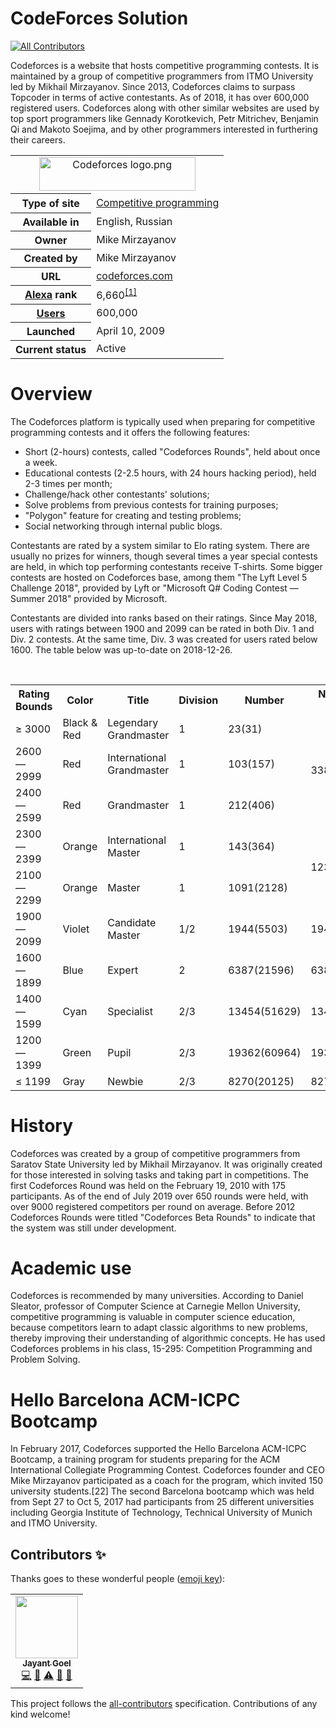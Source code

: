 # CodeForces Solution
<!-- ALL-CONTRIBUTORS-BADGE:START - Do not remove or modify this section -->
[![All Contributors](https://img.shields.io/badge/all_contributors-1-orange.svg?style=flat-square)](#contributors-)
<!-- ALL-CONTRIBUTORS-BADGE:END -->

Codeforces is a website that hosts competitive programming contests. It is maintained by a group of competitive programmers from ITMO University led by Mikhail Mirzayanov. Since 2013, Codeforces claims to surpass Topcoder in terms of active contestants. As of 2018, it has over 600,000 registered users. Codeforces along with other similar websites are used by top sport programmers like Gennady Korotkevich, Petr Mitrichev, Benjamin Qi and Makoto Soejima, and by other programmers interested in furthering their careers.

<table><tbody><tr><td colspan="2" style="text-align:center">
  <img alt="Codeforces logo.png" src="https://github.com/JayantGoel001/CodeForces/blob/master/Codeforces_logo.png" decoding="async" width="250" height="54" data-file-width="300" data-file-height="65"></td></tr><tr>
  <th scope="row">
  <div style="display:inline-block; padding:0.1em 0;line-height:1.2em;">Type of site</div>
  </th>
  <td><a href="https://en.wikipedia.org/wiki/Competitive_programming" title="Competitive programming">Competitive programming</a></td></tr><tr><th scope="row">Available&nbsp;in</th><td>English, Russian</td></tr><tr><th scope="row">Owner</th><td>Mike Mirzayanov</td></tr><tr><th scope="row">Created&nbsp;by</th><td>Mike Mirzayanov</td></tr><tr><th scope="row">URL</th><td class="url"><span class="url"><a rel="nofollow" class="external text" href="https://codeforces.com/">codeforces<wbr>.com</a></span></td></tr><tr><th scope="row"><a href="https://en.wikipedia.org/wiki/Alexa_Internet" title="Alexa Internet">Alexa</a> rank</th><td>6,660<sup id="cite_ref-1" class="reference"><a href="#cite_note-1">[1]</a></sup></td></tr><tr><th scope="row"><a href="https://en.wikipedia.org/wiki/Registered_user" title="Registered user">Users</a></th><td>600,000</td></tr><tr><th scope="row">Launched</th><td>April&nbsp;10,&nbsp;2009<span style="display:none">&nbsp;(<span class="bday dtstart published updated">2009-04-10</span>)</span></td></tr><tr><th scope="row">Current&nbsp;status</th><td class="category">Active</td></tr></tbody></table>


# Overview

The Codeforces platform is typically used when preparing for competitive programming contests and it offers the following features:

* Short (2-hours) contests, called "Codeforces Rounds", held about once a week.
* Educational contests (2-2.5 hours, with 24 hours hacking period), held 2-3 times per month;
* Challenge/hack other contestants' solutions;
* Solve problems from previous contests for training purposes;
* "Polygon" feature for creating and testing problems;
* Social networking through internal public blogs.

Contestants are rated by a system similar to Elo rating system. There are usually no prizes for winners, though several times a year special contests are held, in which top performing contestants receive T-shirts. Some bigger contests are hosted on Codeforces base, among them "The Lyft Level 5 Challenge 2018", provided by Lyft or "Microsoft Q# Coding Contest — Summer 2018" provided by Microsoft.

Contestants are divided into ranks based on their ratings. Since May 2018, users with ratings between 1900 and 2099 can be rated in both Div. 1 and Div. 2 contests. At the same time, Div. 3 was created for users rated below 1600. The table below was up-to-date on 2018-12-26.

<br/>
<table class="wikitable">
<tbody><tr>
<th>Rating Bounds
</th>
<th>Color
</th>
<th>Title
</th>
<th>Division
</th>
<th>Number
</th>
<th>Number (by color)
</th></tr>
<tr>
<td>≥ 3000
</td>
<td>Black &amp; Red
</td>
<td>Legendary Grandmaster
</td>
<td>1
</td>
<td>23(31)
</td>
<td rowspan="3">338(594)
</td></tr>
<tr>
<td>2600 — 2999
</td>
<td>Red
</td>
<td>International Grandmaster
</td>
<td>1
</td>
<td>103(157)
</td></tr>
<tr>
<td>2400 — 2599
</td>
<td>Red
</td>
<td>Grandmaster
</td>
<td>1
</td>
<td>212(406)
</td></tr>
<tr>
<td>2300 — 2399
</td>
<td>Orange
</td>
<td>International Master
</td>
<td>1
</td>
<td>143(364)
</td>
<td rowspan="2">1234(2492)
</td></tr>
<tr>
<td>2100 — 2299
</td>
<td>Orange
</td>
<td>Master
</td>
<td>1
</td>
<td>1091(2128)
</td></tr>
<tr>
<td>1900 — 2099
</td>
<td>Violet
</td>
<td>Candidate Master
</td>
<td>1/2
</td>
<td>1944(5503)
</td>
<td>1944(5503)
</td></tr>
<tr>
<td>1600 — 1899
</td>
<td>Blue
</td>
<td>Expert
</td>
<td>2
</td>
<td>6387(21596)
</td>
<td>6387(21596)
</td></tr>
<tr>
<td>1400 — 1599
</td>
<td>Cyan
</td>
<td>Specialist
</td>
<td>2/3
</td>
<td>13454(51629)
</td>
<td>13454(51629)
</td></tr>
<tr>
<td>1200 — 1399
</td>
<td>Green
</td>
<td>Pupil
</td>
<td>2/3
</td>
<td>19362(60964)
</td>
<td>19362(60964)
</td></tr>
<tr>
<td>≤ 1199
</td>
<td>Gray
</td>
<td>Newbie
</td>
<td>2/3
</td>
<td>8270(20125)
</td>
<td>8270(20125)
</td></tr></tbody></table>

# History

Codeforces was created by a group of competitive programmers from Saratov State University led by Mikhail Mirzayanov. It was originally created for those interested in solving tasks and taking part in competitions. The first Codeforces Round was held on the February 19, 2010 with 175 participants. As of the end of July 2019 over 650 rounds were held, with over 9000 registered competitors per round on average. Before 2012 Codeforces Rounds were titled "Codeforces Beta Rounds" to indicate that the system was still under development.

# Academic use

Codeforces is recommended by many universities. According to Daniel Sleator, professor of Computer Science at Carnegie Mellon University, competitive programming is valuable in computer science education, because competitors learn to adapt classic algorithms to new problems, thereby improving their understanding of algorithmic concepts. He has used Codeforces problems in his class, 15-295: Competition Programming and Problem Solving.

# Hello Barcelona ACM-ICPC Bootcamp

In February 2017, Codeforces supported the Hello Barcelona ACM-ICPC Bootcamp, a training program for students preparing for the ACM International Collegiate Programming Contest. Codeforces founder and CEO Mike Mirzayanov participated as a coach for the program, which invited 150 university students.[22] The second Barcelona bootcamp which was held from Sept 27 to Oct 5, 2017 had participants from 25 different universities including Georgia Institute of Technology, Technical University of Munich and ITMO University.

## Contributors ✨

Thanks goes to these wonderful people ([emoji key](https://allcontributors.org/docs/en/emoji-key)):

<!-- ALL-CONTRIBUTORS-LIST:START - Do not remove or modify this section -->
<!-- prettier-ignore-start -->
<!-- markdownlint-disable -->
<table>
  <tr>
    <td align="center"><a href="http://JayantGoel001.github.io"><img src="https://avatars.githubusercontent.com/u/54479676?v=4?s=100" width="100px;" alt=""/><br /><sub><b>Jayant Goel</b></sub></a><br /><a href="https://github.com/JayantGoel001/CodeForces/commits?author=JayantGoel001" title="Code">💻</a> <a href="#ideas-JayantGoel001" title="Ideas, Planning, & Feedback">🤔</a> <a href="https://github.com/JayantGoel001/CodeForces/commits?author=JayantGoel001" title="Tests">⚠️</a> <a href="#maintenance-JayantGoel001" title="Maintenance">🚧</a> <a href="https://github.com/JayantGoel001/CodeForces/commits?author=JayantGoel001" title="Documentation">📖</a></td>
  </tr>
</table>

<!-- markdownlint-restore -->
<!-- prettier-ignore-end -->

<!-- ALL-CONTRIBUTORS-LIST:END -->

This project follows the [all-contributors](https://github.com/all-contributors/all-contributors) specification. Contributions of any kind welcome!